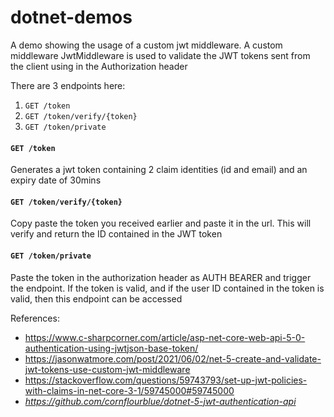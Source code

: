 # dotnet-demos
A demo showing the usage of a custom jwt middleware.
A custom middleware JwtMiddleware is used to validate the JWT tokens sent from the client using in the Authorization header

There are 3 endpoints here:
1. `GET /token`
2. `GET /token/verify/{token}`
3. `GET /token/private`

#### `GET /token`
Generates a jwt token containing 2 claim identities (id and email) and an expiry date of 30mins

#### `GET /token/verify/{token}`
Copy paste the token you received earlier and paste it in the url. This will verify and return the ID contained in the JWT token

#### `GET /token/private`
Paste the token in the authorization header as AUTH BEARER and trigger the endpoint. If the token is valid, and if the user ID contained in the token is valid, then this endpoint can be accessed

References:
- https://www.c-sharpcorner.com/article/asp-net-core-web-api-5-0-authentication-using-jwtjson-base-token/
- https://jasonwatmore.com/post/2021/06/02/net-5-create-and-validate-jwt-tokens-use-custom-jwt-middleware 
- https://stackoverflow.com/questions/59743793/set-up-jwt-policies-with-claims-in-net-core-3-1/59745000#59745000
- *https://github.com/cornflourblue/dotnet-5-jwt-authentication-api*
